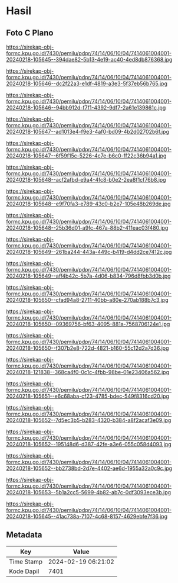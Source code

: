 # Hasil

## Foto C Plano

https://sirekap-obj-formc.kpu.go.id/7430/pemilu/pdpr/74/14/06/10/04/7414061004001-20240218-105645--394dae82-5b13-4e19-ac40-4ed8db876368.jpg

https://sirekap-obj-formc.kpu.go.id/7430/pemilu/pdpr/74/14/06/10/04/7414061004001-20240218-105646--dc2f22a3-e1df-4819-a3e3-5f37eb56b765.jpg

https://sirekap-obj-formc.kpu.go.id/7430/pemilu/pdpr/74/14/06/10/04/7414061004001-20240218-105646--94bb912d-f7f1-4392-9df7-2a61e139861c.jpg

https://sirekap-obj-formc.kpu.go.id/7430/pemilu/pdpr/74/14/06/10/04/7414061004001-20240218-105647--ad1013e4-f9e3-4af0-bd09-4b2d02702b6f.jpg

https://sirekap-obj-formc.kpu.go.id/7430/pemilu/pdpr/74/14/06/10/04/7414061004001-20240218-105647--6f59f15c-5226-4c7e-b6c0-ff22c36b94a1.jpg

https://sirekap-obj-formc.kpu.go.id/7430/pemilu/pdpr/74/14/06/10/04/7414061004001-20240218-105648--acf2afbd-e9a4-4fc8-b0e2-2ea8f1cf76b8.jpg

https://sirekap-obj-formc.kpu.go.id/7430/pemilu/pdpr/74/14/06/10/04/7414061004001-20240218-105648--e9f70fa3-e789-43c0-b2e7-105e48b269de.jpg

https://sirekap-obj-formc.kpu.go.id/7430/pemilu/pdpr/74/14/06/10/04/7414061004001-20240218-105648--25b36d01-a9fc-467a-88b2-411eac03f480.jpg

https://sirekap-obj-formc.kpu.go.id/7430/pemilu/pdpr/74/14/06/10/04/7414061004001-20240218-105649--261ba244-443a-449c-b419-d4dd2ce7412c.jpg

https://sirekap-obj-formc.kpu.go.id/7430/pemilu/pdpr/74/14/06/10/04/7414061004001-20240218-105649--aff4b42c-5b7a-4d06-b834-796d8fbb3d0b.jpg

https://sirekap-obj-formc.kpu.go.id/7430/pemilu/pdpr/74/14/06/10/04/7414061004001-20240218-105650--cfad94a8-2711-40bb-a80e-270ab188b7c3.jpg

https://sirekap-obj-formc.kpu.go.id/7430/pemilu/pdpr/74/14/06/10/04/7414061004001-20240218-105650--09369756-bf63-4095-881a-7568706124e1.jpg

https://sirekap-obj-formc.kpu.go.id/7430/pemilu/pdpr/74/14/06/10/04/7414061004001-20240218-105650--f307b2e8-722d-4821-b160-55c12d2a7d36.jpg

https://sirekap-obj-formc.kpu.go.id/7430/pemilu/pdpr/74/14/06/10/04/7414061004001-20240218-121838--368ca4f0-0c1c-4fbb-98be-01e23406a562.jpg

https://sirekap-obj-formc.kpu.go.id/7430/pemilu/pdpr/74/14/06/10/04/7414061004001-20240218-105651--e6c68aba-cf23-4785-bdec-549f8316cd20.jpg

https://sirekap-obj-formc.kpu.go.id/7430/pemilu/pdpr/74/14/06/10/04/7414061004001-20240218-105652--7d5ec3b5-b283-4320-b384-a8f2acaf3e09.jpg

https://sirekap-obj-formc.kpu.go.id/7430/pemilu/pdpr/74/14/06/10/04/7414061004001-20240218-105652--195148d6-d387-42fe-a3e6-055c058d4093.jpg

https://sirekap-obj-formc.kpu.go.id/7430/pemilu/pdpr/74/14/06/10/04/7414061004001-20240218-105652--bb2738bd-2d7e-4402-ae6d-1955a32a0c9c.jpg

https://sirekap-obj-formc.kpu.go.id/7430/pemilu/pdpr/74/14/06/10/04/7414061004001-20240218-105653--5b1a2cc5-5699-4b82-ab7c-0df3093ece3b.jpg

https://sirekap-obj-formc.kpu.go.id/7430/pemilu/pdpr/74/14/06/10/04/7414061004001-20240218-105645--41ac738a-7107-4c68-8157-4629ebfe7f36.jpg


## Metadata

| Key        | Value               |
| ---------- | ------------------- |
| Time Stamp | 2024-02-19 06:21:02 |
| Kode Dapil | 7401                |




